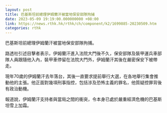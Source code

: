 ```yaml
---
layout: post
title: 巴基斯坦前總理伊姆蘭汗被當地保安部隊拘捕
date: 2023-05-09 19:19:00.000000000 +08:00
link: https://news.rthk.hk/rthk/ch/component/k2/1699885-20230509.htm
categories: rthk
---
```


巴基斯坦前總理伊姆蘭汗被當地保安部隊拘捕。

路透社引述目擊者表示，伊姆蘭汗進入法院大門後不久，保安部隊及裝甲運兵車部隊人員跟隨他入內，裝甲車停留在法院大門外，伊姆蘭汗其後在嚴密保安下被帶走。

現年70歲的伊姆蘭汗去年落台，其後一直要求提前舉行大選，在各地舉行集會推動他的主張。他正面對幾項刑事指控，包括涉及恐怖主義的罪名，他質疑控罪背後有政治動機。

報道說，伊姆蘭汗支持者與當局之間的衝突，令本身已處於嚴重經濟危機的巴基斯坦雪上加霜。
